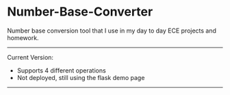 # Number-Base-Converter
Number base conversion tool that I use in my day to day ECE projects and homework.

-------------------------------------------------------------------------
Current Version:
  - Supports 4 different operations
  - Not deployed, still using the flask demo page
-------------------------------------------------------------------------
